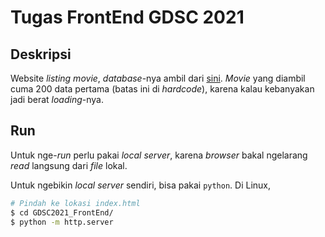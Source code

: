 # Tugas FrontEnd GDSC 2021

## Deskripsi

Website *listing movie*, *database*-nya ambil dari [sini](https://docs.aws.amazon.com/amazondynamodb/latest/developerguide/samples/moviedata.zip). *Movie* yang diambil cuma 200 data pertama (batas ini di *hardcode*), karena kalau kebanyakan jadi berat *loading*-nya.

## Run

Untuk nge-*run* perlu pakai *local server*, karena *browser* bakal ngelarang *read* langsung dari *file* lokal.

Untuk ngebikin *local server* sendiri, bisa pakai `python`. Di Linux, 

```bash
# Pindah ke lokasi index.html
$ cd GDSC2021_FrontEnd/
$ python -m http.server
```
